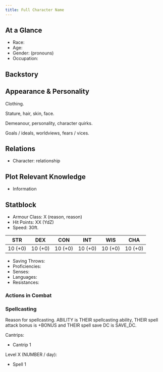 ```yaml
---
title: Full Character Name
---
```


## At a Glance

- Race:
- Age:
- Gender: (pronouns)
- Occupation:

## Backstory

## Appearance & Personality

Clothing.

Stature, hair, skin, face.

Demeanour, personality, character quirks.

Goals / ideals, worldviews, fears / vices.

## Relations

- Character: relationship

## Plot Relevant Knowledge

- Information

## Statblock

- Armour Class: X (reason, reason)
- Hit Points: XX (YdZ)
- Speed: 30ft.

|   STR   |   DEX   |   CON   |   INT   |   WIS   |   CHA   |
|:-------:|:-------:|:-------:|:-------:|:-------:|:-------:|
| 10 (+0) | 10 (+0) | 10 (+0) | 10 (+0) | 10 (+0) | 10 (+0) |

- Saving Throws:
- Proficiencies:
- Senses:
- Languages:
- Resistances:

### Actions in Combat

### Spellcasting

Reason for spellcasting.
ABILITY is THEIR spellcasting ability, THEIR spell attack bonus is +BONUS and THEIR spell save DC is SAVE_DC.

Cantrips:

- Cantrip 1

Level X (NUMBER / day):

- Spell 1
